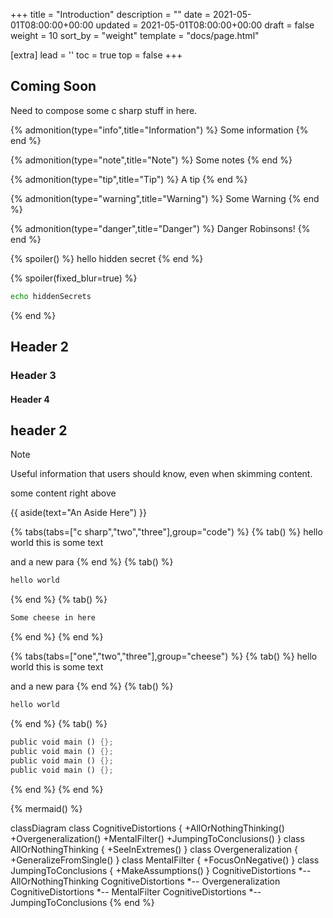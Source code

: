 +++
title = "Introduction"
description = ""
date = 2021-05-01T08:00:00+00:00
updated = 2021-05-01T08:00:00+00:00
draft = false
weight = 10
sort_by = "weight"
template = "docs/page.html"

[extra]
lead = ''
toc = true
top = false
+++

## Coming Soon

Need to compose some c sharp stuff in here.

{% admonition(type="info",title="Information") %}
Some information
{% end %}

{% admonition(type="note",title="Note") %}
Some notes
{% end %}

{% admonition(type="tip",title="Tip") %}
A tip
{% end %}

{% admonition(type="warning",title="Warning") %}
Some Warning
{% end %}

{% admonition(type="danger",title="Danger") %}
Danger Robinsons!
{% end %}

{% spoiler() %}
hello hidden secret
{% end %}

{% spoiler(fixed_blur=true) %}
```bash
echo hiddenSecrets
```
{% end %}

## Header 2

### Header 3

#### Header 4

## header 2

> [!NOTE]
> Useful information that users should know, even when skimming content.

some content right above

{{ aside(text="An Aside Here") }}


{% tabs(tabs=["c sharp","two","three"],group="code") %}
{% tab() %}
hello world
this is some text

and a new para
{% end %}
{% tab() %}
```bash
hello world
```
{% end %}
{% tab() %}
```bash
Some cheese in here
```
{% end %}
{% end %}

{% tabs(tabs=["one","two","three"],group="cheese") %}
{% tab() %}
hello world
this is some text

and a new para
{% end %}
{% tab() %}
```bash
hello world
```
{% end %}
{% tab() %}
```c#,linenos,name=src/main.rs
public void main () {};
public void main () {};
public void main () {};
public void main () {};

```
{% end %}
{% end %}

{% mermaid() %}

classDiagram
class CognitiveDistortions {
+AllOrNothingThinking()
+Overgeneralization()
+MentalFilter()
+JumpingToConclusions()
}
class AllOrNothingThinking {
+SeeInExtremes()
}
class Overgeneralization {
+GeneralizeFromSingle()
}
class MentalFilter {
+FocusOnNegative()
}
class JumpingToConclusions {
+MakeAssumptions()
}
CognitiveDistortions *-- AllOrNothingThinking
CognitiveDistortions *-- Overgeneralization
CognitiveDistortions *-- MentalFilter
CognitiveDistortions *-- JumpingToConclusions
{% end %}